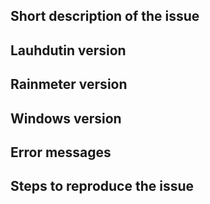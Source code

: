 <!--
Please fill out the following sections, follow the described steps, and answer as many of the questions as you can.
-->
## Short description of the issue
<!--
What is nature of the issue?
What was the expected behavior?
-->


## Lauhdutin version
<!--
Which version of Lauhdutin are you using?
Version number can be found via Rainmeter's "Manage" window.
Check the releases section for newer releases and try using the latest version, if not already doing so.
-->


## Rainmeter version
<!--
Which version of Rainmeter are you using?
Have you tried updating to the latest stable version of Rainmeter, if you are not already using it?
-->


## Windows version
<!--
Which version of Windows are you using?
-->


## Error messages
<!--
Which, if any, error messages are displayed by the skin and/or Rainmeter's log?
-->


## Steps to reproduce the issue
<!--
What triggers the issue? Please provide a step-by-step explanation, if possible.
-->



